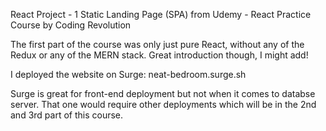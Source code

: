 React Project - 1
Static Landing Page (SPA) from Udemy - React Practice Course by Coding Revolution

The first part of the course was only just pure React, without any of the Redux or any of the MERN stack. Great introduction though, I might add! 

I deployed the website on Surge: neat-bedroom.surge.sh

Surge is great for front-end deployment but not when it comes to databse server. That one would require other deployments which will be in the 2nd and 3rd part of this course. 
